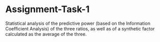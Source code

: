 # Assignment-Task-1
Statistical analysis of the predictive power (based on the Information Coefficient Analysis) of the three ratios, as well as of a synthetic factor calculated as the average of the three.
